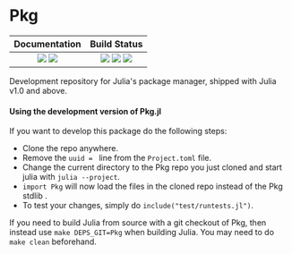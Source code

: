 # Pkg

| **Documentation**                                                 | **Build Status**                                                                                |
|:-----------------------------------------------------------------:|:-----------------------------------------------------------------------------------------------:|
| [![][docs-v1-img]][docs-v1-url] [![][docs-dev-img]][docs-dev-url] | [![][travis-img]][travis-url] [![][appveyor-img]][appveyor-url] [![][codecov-img]][codecov-url] |

Development repository for Julia's package manager,
shipped with Julia v1.0 and above.

#### Using the development version of Pkg.jl

If you want to develop this package do the following steps:
- Clone the repo anywhere.
- Remove the `uuid = ` line from the `Project.toml` file.
- Change the current directory to the Pkg repo you just cloned and start julia with `julia --project`.
- `import Pkg` will now load the files in the cloned repo instead of the Pkg stdlib .
- To test your changes, simply do `include("test/runtests.jl")`.

If you need to build Julia from source with a git checkout of Pkg, then instead use `make DEPS_GIT=Pkg` when building Julia.
You may need to do `make clean` beforehand.

[docs-dev-img]: https://img.shields.io/badge/docs-dev-blue.svg
[docs-dev-url]: https://julialang.github.io/Pkg.jl/dev/

[docs-v1-img]: https://img.shields.io/badge/docs-v1-blue.svg
[docs-v1-url]: https://julialang.github.io/Pkg.jl/v1/

[travis-img]: https://travis-ci.org/JuliaLang/Pkg.jl.svg?branch=master
[travis-url]: https://travis-ci.org/JuliaLang/Pkg.jl

[appveyor-img]: https://ci.appveyor.com/api/projects/status/cgno2xgwapugpg4t/branch/master?svg=true
[appveyor-url]: https://ci.appveyor.com/project/JuliaLang/pkg-jl/branch/master

[codecov-img]: https://codecov.io/gh/JuliaLang/Pkg.jl/branch/master/graph/badge.svg
[codecov-url]: https://codecov.io/gh/JuliaLang/Pkg.jl

